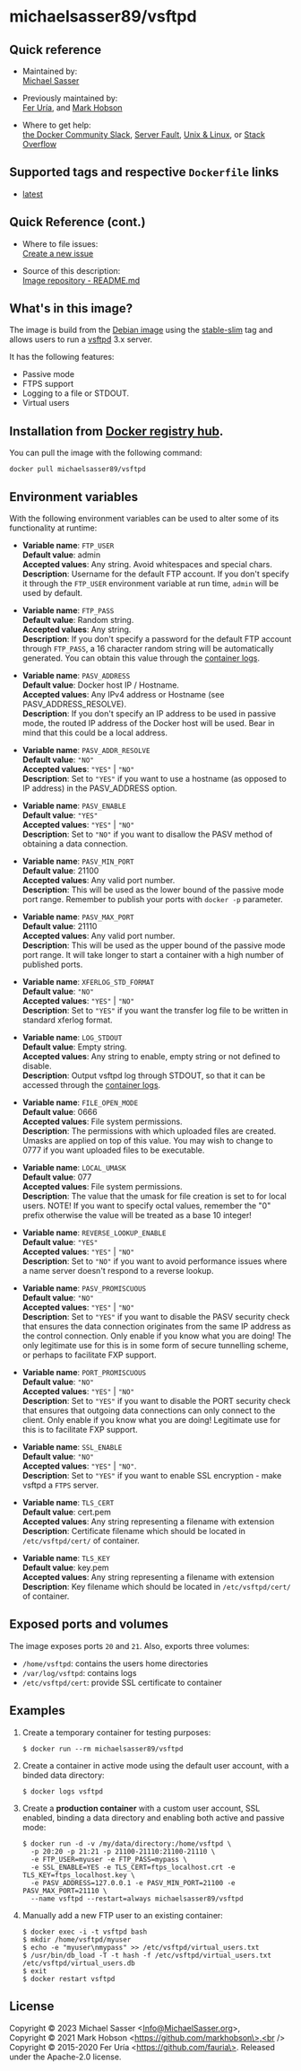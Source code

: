 # michaelsasser89/vsftpd

## Quick reference

- Maintained by:<br />
  [Michael Sasser](https://github.com/MichaelSasser)

- Previously maintained by:<br />
  [Fer Uría](https://github.com/fauria), and
  [Mark Hobson](https://github.com/markhobson)

- Where to get help:<br />
  [the Docker Community Slack](https://dockr.ly/comm-slack),
  [Server Fault](https://serverfault.com/help/on-topic),
  [Unix & Linux](https://unix.stackexchange.com/help/on-topic), or
  [Stack Overflow](https://stackoverflow.com/help/on-topic)

## Supported tags and respective `Dockerfile` links

- [latest](https://github.com/MichaelSasser/docker-vsftpd/blob/main/Dockerfile)

## Quick Reference (cont.)

- Where to file issues:<br />
  [Create a new issue](https://github.com/MichaelSasser/docker-vsftpd/issues/new)

- Source of this description:<br />
  [Image repository - README.md](https://github.com/MichaelSasser/docker-vsftpd/blob/main/README.md)

## What's in this image?

The image is build from the [Debian image](https://hub.docker.com/_/debian)
using the
[stable-slim](https://github.com/debuerreotype/docker-debian-artifacts/blob/f7257ef5b83f6b64385edddeae2d2ba7d1b34935/stable/slim/Dockerfile)
tag and allows users to run a 
[vsftpd](https://security.appspot.com/vsftpd.html) 3.x server.

It has the following features:

- Passive mode
- FTPS support
- Logging to a file or STDOUT.
- Virtual users

## Installation from [Docker registry hub](https://registry.hub.docker.com/r/michaelsasser89/vsftpd/).

You can pull the image with the following command:

```shell
docker pull michaelsasser89/vsftpd
```

## Environment variables

With the following environment variables can be used to alter some of its 
functionality at runtime:

- **Variable name**: `FTP_USER`<br />
  **Default value**: admin<br />
  **Accepted values**: Any string. Avoid whitespaces and special chars.<br />
  **Description**: Username for the default FTP account. If you don't specify it
  through the `FTP_USER` environment variable at run time, `admin` will be used
  by default.


- **Variable name**: `FTP_PASS`<br />
  **Default value**: Random string.<br />
  **Accepted values**: Any string.<br />
  **Description**: If you don't specify a password for the default FTP account
  through `FTP_PASS`, a 16 character random string will be automatically
  generated. You can obtain this value through the
  [container logs](https://docs.docker.com/engine/reference/commandline/container_logs/).


- **Variable name**: `PASV_ADDRESS`<br />
  **Default value**: Docker host IP / Hostname.<br />
  **Accepted values**: Any IPv4 address or Hostname (see PASV_ADDRESS_RESOLVE).<br />
  **Description**: If you don't specify an IP address to be used in passive mode,
  the routed IP address of the Docker host will be used. Bear in mind that this
  could be a local address.


- **Variable name**: `PASV_ADDR_RESOLVE`<br />
  **Default value**: `"NO"`<br />
  **Accepted values**: `"YES"` | `"NO"`<br />
  **Description**: Set to `"YES"` if you want to use a hostname (as opposed to IP
  address) in the PASV_ADDRESS option.


- **Variable name**: `PASV_ENABLE`<br />
  **Default value**: `"YES"`<br />
  **Accepted values**: `"YES"` | `"NO"`<br />
  **Description**: Set to `"NO"` if you want to disallow the PASV method of obtaining a
  data connection.


- **Variable name**: `PASV_MIN_PORT`<br />
  **Default value**: 21100<br />
  **Accepted values**: Any valid port number.<br />
  **Description**: This will be used as the lower bound of the passive mode port
  range. Remember to publish your ports with `docker -p` parameter.


- **Variable name**: `PASV_MAX_PORT`<br />
  **Default value**: 21110<br />
  **Accepted values**: Any valid port number.<br />
  **Description**: This will be used as the upper bound of the passive mode port
  range. It will take longer to start a container with a high number of
  published ports.


- **Variable name**: `XFERLOG_STD_FORMAT`<br />
  **Default value**: `"NO"`<br />
  **Accepted values**: `"YES"` | `"NO"`<br />
  **Description**: Set to `"YES"` if you want the transfer log file to be written in
  standard xferlog format.


- **Variable name**: `LOG_STDOUT`<br />
  **Default value**: Empty string.<br />
  **Accepted values**: Any string to enable, empty string or not defined to
  disable.<br />
  **Description**: Output vsftpd log through STDOUT, so that it can be accessed
  through the
  [container logs](https://docs.docker.com/engine/reference/commandline/container_logs).


- **Variable name**: `FILE_OPEN_MODE`<br />
  **Default value**: 0666<br />
  **Accepted values**: File system permissions.<br />
  **Description**: The permissions with which uploaded files are created. Umasks
  are applied on top of this value. You may wish to change to 0777 if you want
  uploaded files to be executable.


- **Variable name**: `LOCAL_UMASK`<br />
  **Default value**: 077<br />
  **Accepted values**: File system permissions.<br />
  **Description**: The value that the umask for file creation is set to for local
  users. NOTE! If you want to specify octal values, remember the "0" prefix
  otherwise the value will be treated as a base 10 integer!


- **Variable name**: `REVERSE_LOOKUP_ENABLE`<br />
  **Default value**: `"YES"`<br />
  **Accepted values**: `"YES"` | `"NO"`<br />
  **Description**: Set to `"NO"` if you want to avoid performance issues where a name
  server doesn't respond to a reverse lookup.


- **Variable name**: `PASV_PROMISCUOUS`<br />
  **Default value**: `"NO"`<br />
  **Accepted values**: `"YES"` | `"NO"`<br />
  **Description**: Set to `"YES"` if you want to disable the PASV security check that
  ensures the data connection originates from the same IP address as the
  control connection. Only enable if you know what you are doing! The only
  legitimate use for this is in some form of secure tunnelling scheme, or
  perhaps to facilitate FXP support.


- **Variable name**: `PORT_PROMISCUOUS`<br />
  **Default value**: `"NO"`<br />
  **Accepted values**: `"YES"` | `"NO"`<br />
  **Description**: Set to `"YES"` if you want to disable the PORT security check that
  ensures that outgoing data connections can only connect to the client. Only
  enable if you know what you are doing! Legitimate use for this is to
  facilitate FXP support.


- **Variable name**: `SSL_ENABLE`<br />
  **Default value**: `"NO"`<br />
  **Accepted values**: `"YES"` | `"NO"`.<br />
  **Description**: Set to `"YES"` if you want to enable SSL encryption - make
  vsftpd a `FTPS` server.


- **Variable name**: `TLS_CERT`<br />
  **Default value**: cert.pem<br />
  **Accepted values**: Any string representing a filename with extension<br />
  **Description**: Certificate filename which should be located in
  `/etc/vsftpd/cert/` of container.


- **Variable name**: `TLS_KEY`<br />
  **Default value**: key.pem<br />
  **Accepted values**: Any string representing a filename with extension<br />
  **Description**: Key filename which should be located in `/etc/vsftpd/cert/` of
  container.

## Exposed ports and volumes

The image exposes ports `20` and `21`. Also, exports three volumes:

- `/home/vsftpd`: contains the users home directories
- `/var/log/vsftpd`: contains logs
- `/etc/vsftpd/cert`: provide SSL certificate to container

## Examples

1. Create a temporary container for testing purposes:

   ```shell
   $ docker run --rm michaelsasser89/vsftpd
   ```

2. Create a container in active mode using the default user account, with a
   binded data directory:

   ```shell
   $ docker logs vsftpd
   ```

3. Create a **production container** with a custom user account, SSL enabled,
   binding a data directory and enabling both active and passive mode:

   ```shell
   $ docker run -d -v /my/data/directory:/home/vsftpd \
     -p 20:20 -p 21:21 -p 21100-21110:21100-21110 \
     -e FTP_USER=myuser -e FTP_PASS=mypass \
     -e SSL_ENABLE=YES -e TLS_CERT=ftps_localhost.crt -e TLS_KEY=ftps_localhost.key \
     -e PASV_ADDRESS=127.0.0.1 -e PASV_MIN_PORT=21100 -e PASV_MAX_PORT=21110 \
     --name vsftpd --restart=always michaelsasser89/vsftpd
   ```

4. Manually add a new FTP user to an existing container:
   ```shell
   $ docker exec -i -t vsftpd bash
   $ mkdir /home/vsftpd/myuser
   $ echo -e "myuser\nmypass" >> /etc/vsftpd/virtual_users.txt
   $ /usr/bin/db_load -T -t hash -f /etc/vsftpd/virtual_users.txt /etc/vsftpd/virtual_users.db
   $ exit
   $ docker restart vsftpd
   ```

## License

Copyright &copy; 2023 Michael Sasser \<Info@MichaelSasser.org\>,<br />
Copyright &copy; 2021 Mark Hobson  \<https://github.com/markhobson\>,<br />
Copyright &copy; 2015-2020 Fer Uría \<https://github.com/fauria\>.
Released under the Apache-2.0 license.
